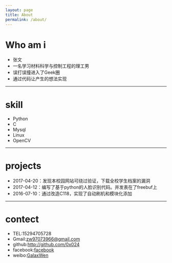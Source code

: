 ```yaml
---
layout: page
title: About
permalink: /about/
---
```

#  Who am i
- 张文
- 一名学习材料科学与控制工程的理工男
- 误打误撞进入了Geek圈
- 通过代码让产生的想法实现

------
# skill
- Python
- C
- Mysql
- Linux
- OpenCV

---
# projects
- 2017-04-20：发现本校园网站可绕过验证，下载全校学生档案的漏洞
- 2017-04-12：编写了基于python的人脸识别代码。并发表在了freebuf上
- 2016-07-10：通过改造C118，实现了自动刷机和模块化添加

---
# contect
* TEL:15294705728
* Gmail:[zw97073966@gmail.com](zw97073966@gmail.com)
* github:<http://github.com/0x024>
* facebook:[facebook](https://www.facebook.com/wenzhang521)
* weibo:[GalaxWen](http://weibo.com/miniwenwen)







